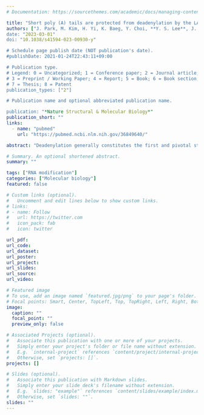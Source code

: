 ```yaml
---
# Documentation: https://sourcethemes.com/academic/docs/managing-content/

title: "Short poly (A) tails are protected from deadenylation by the LARP1–PABP complex"
authors: ["J. Park, M. Kim, H. Yi, K. Baeg, Y. Choi, **Y. S. Lee**, J. Lim, V N. Kim\\*]
date: "2023-03-01"
doi: "10.1038/s41594-023-00930-y"

# Schedule page publish date (NOT publication's date).
#publishDate: 2021-01-24T22:43:11+09:00

# Publication type.
# Legend: 0 = Uncategorized; 1 = Conference paper; 2 = Journal article;
# 3 = Preprint / Working Paper; 4 = Report; 5 = Book; 6 = Book section;
# 7 = Thesis; 8 = Patent
publication_types: ["2"]

# Publication name and optional abbreviated publication name.

publication: "*Nature Structural & Molecular Biology*"
publication_short: ""
links:
  - name: "pubmed"
    url: "https://pubmed.ncbi.nlm.nih.gov/36849640/"

abstract: "Deadenylation generally constitutes the first and pivotal step in eukaryotic messenger RNA decay. Despite its importance in posttranscriptional regulations, the kinetics of deadenylation and its regulation remain largely unexplored. Here we identify La ribonucleoprotein 1, translational regulator (LARP1) as a general decelerator of deadenylation, which acts mainly in the 30-60-nucleotide (nt) poly(A) length window. We measured the steady-state and pulse-chased distribution of poly(A)-tail length, and found that deadenylation slows down in the 30-60-nt range. LARP1 associates preferentially with short tails and its depletion results in accelerated deadenylation specifically in the 30-60-nt range. Consistently, LARP1 knockdown leads to a global reduction of messenger RNA abundance. LARP1 interferes with the CCR4-NOT-mediated deadenylation in vitro by forming a ternary complex with poly(A)-binding protein (PABP) and poly(A). Together, our work reveals a dynamic nature of deadenylation kinetics and a role of LARP1 as a poly(A) length-specific barricade that creates a threshold for deadenylation."

# Summary. An optional shortened abstract.
summary: ""

tags: ["RNA modification"]
categories: ["Molecular biology"]
featured: false

# Custom links (optional).
#   Uncomment and edit lines below to show custom links.
# links:
# - name: Follow
#   url: https://twitter.com
#   icon_pack: fab
#   icon: twitter

url_pdf:
url_code:
url_dataset:
url_poster:
url_project:
url_slides:
url_source:
url_video:

# Featured image
# To use, add an image named `featured.jpg/png` to your page's folder.
# Focal points: Smart, Center, TopLeft, Top, TopRight, Left, Right, BottomLeft, Bottom, BottomRight.
image:
  caption: ""
  focal_point: ""
  preview_only: false

# Associated Projects (optional).
#   Associate this publication with one or more of your projects.
#   Simply enter your project's folder or file name without extension.
#   E.g. `internal-project` references `content/project/internal-project/index.md`.
#   Otherwise, set `projects: []`.
projects: []

# Slides (optional).
#   Associate this publication with Markdown slides.
#   Simply enter your slide deck's filename without extension.
#   E.g. `slides: "example"` references `content/slides/example/index.md`.
#   Otherwise, set `slides: ""`.
slides: ""
---
```

